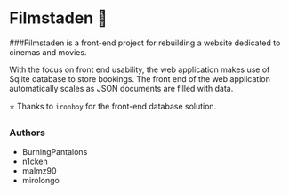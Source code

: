 # Filmstaden :movie_camera:

###Filmstaden is a front-end project for rebuilding a website dedicated to cinemas and movies.

With the focus on front end usability, the web application makes use of Sqlite database to store bookings.
The front end of the web application automatically scales as JSON documents are filled with data.

:star: Thanks to `ironboy` for the front-end database solution.

### Authors
-  BurningPantalons
-  n1cken
-  malmz90
- mirolongo

